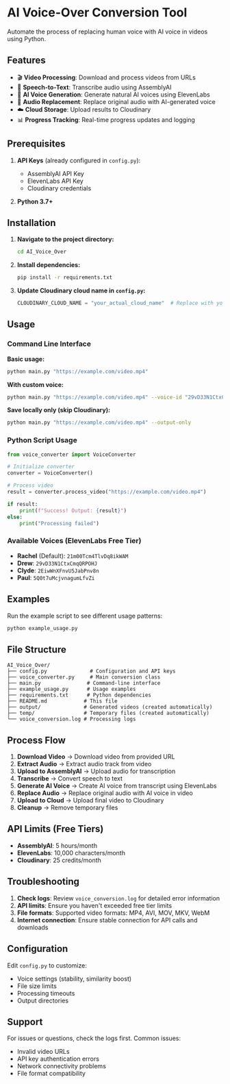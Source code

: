 # AI Voice-Over Conversion Tool

Automate the process of replacing human voice with AI voice in videos using Python.

## Features

- 🎬 **Video Processing**: Download and process videos from URLs
- 🎤 **Speech-to-Text**: Transcribe audio using AssemblyAI
- 🤖 **AI Voice Generation**: Generate natural AI voices using ElevenLabs
- 🔄 **Audio Replacement**: Replace original audio with AI-generated voice
- ☁️ **Cloud Storage**: Upload results to Cloudinary
- 📊 **Progress Tracking**: Real-time progress updates and logging

## Prerequisites

1. **API Keys** (already configured in `config.py`):
   - AssemblyAI API Key
   - ElevenLabs API Key
   - Cloudinary credentials

2. **Python 3.7+**

## Installation

1. **Navigate to the project directory:**
   ```bash
   cd AI_Voice_Over
   ```

2. **Install dependencies:**
   ```bash
   pip install -r requirements.txt
   ```

3. **Update Cloudinary cloud name in `config.py`:**
   ```python
   CLOUDINARY_CLOUD_NAME = "your_actual_cloud_name"  # Replace with your cloud name
   ```

## Usage

### Command Line Interface

**Basic usage:**
```bash
python main.py "https://example.com/video.mp4"
```

**With custom voice:**
```bash
python main.py "https://example.com/video.mp4" --voice-id "29vD33N1CtxCmqQRPOHJ"
```

**Save locally only (skip Cloudinary):**
```bash
python main.py "https://example.com/video.mp4" --output-only
```

### Python Script Usage

```python
from voice_converter import VoiceConverter

# Initialize converter
converter = VoiceConverter()

# Process video
result = converter.process_video("https://example.com/video.mp4")

if result:
    print(f"Success! Output: {result}")
else:
    print("Processing failed")
```

### Available Voices (ElevenLabs Free Tier)

- **Rachel** (Default): `21m00Tcm4TlvDq8ikWAM`
- **Drew**: `29vD33N1CtxCmqQRPOHJ`
- **Clyde**: `2EiwWnXFnvU5JabPnv8n`
- **Paul**: `5Q0t7uMcjvnagumLfvZi`

## Examples

Run the example script to see different usage patterns:
```bash
python example_usage.py
```

## File Structure

```
AI_Voice_Over/
├── config.py              # Configuration and API keys
├── voice_converter.py     # Main conversion class
├── main.py               # Command-line interface
├── example_usage.py      # Usage examples
├── requirements.txt      # Python dependencies
├── README.md            # This file
├── output/              # Generated videos (created automatically)
├── temp/                # Temporary files (created automatically)
└── voice_conversion.log # Processing logs
```

## Process Flow

1. **Download Video** → Download video from provided URL
2. **Extract Audio** → Extract audio track from video
3. **Upload to AssemblyAI** → Upload audio for transcription
4. **Transcribe** → Convert speech to text
5. **Generate AI Voice** → Create AI voice from transcript using ElevenLabs
6. **Replace Audio** → Replace original audio with AI voice in video
7. **Upload to Cloud** → Upload final video to Cloudinary
8. **Cleanup** → Remove temporary files

## API Limits (Free Tiers)

- **AssemblyAI**: 5 hours/month
- **ElevenLabs**: 10,000 characters/month
- **Cloudinary**: 25 credits/month

## Troubleshooting

1. **Check logs**: Review `voice_conversion.log` for detailed error information
2. **API limits**: Ensure you haven't exceeded free tier limits
3. **File formats**: Supported video formats: MP4, AVI, MOV, MKV, WebM
4. **Internet connection**: Ensure stable connection for API calls and downloads

## Configuration

Edit `config.py` to customize:
- Voice settings (stability, similarity boost)
- File size limits
- Processing timeouts
- Output directories

## Support

For issues or questions, check the logs first. Common issues:
- Invalid video URLs
- API key authentication errors
- Network connectivity problems
- File format compatibility
